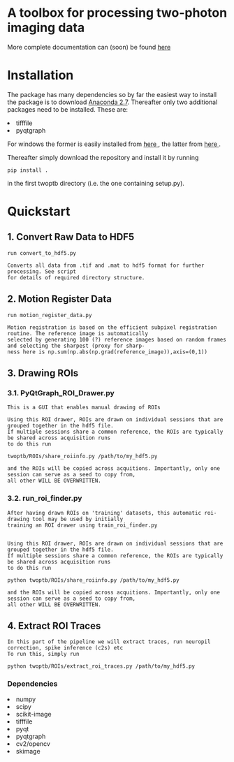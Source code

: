 # A toolbox for processing two-photon imaging data

More complete documentation can (soon) be found <a href="https://yves-weissenberger.github.io/twoptb/">here </a>

# Installation

The package has many dependencies so by far the easiest way to install the package is to download <a href="https://www.anaconda.com/download/"> Anaconda 2.7</a>. Thereafter only two additional packages need to be installed. These are:

<li> tifffile </li>
<li> pyqtgraph </li>

For windows the former is easily installed from <a href="https://www.lfd.uci.edu/~gohlke/pythonlibs/#tifffile"> here </a>, the latter from <a href="http://www.pyqtgraph.org/"> here </a>.

Thereafter simply download the repository and install it by running

    pip install . 

in the first twoptb directory (i.e. the one containing setup.py).

# Quickstart

## 1. Convert Raw Data to HDF5 

    run convert_to_hdf5.py

    Converts all data from .tif and .mat to hdf5 format for further processing. See script 
    for details of required directory structure.

## 2. Motion Register Data

    run motion_register_data.py
    
    Motion registration is based on the efficient subpixel registration routine. The reference image is automatically
    selected by generating 100 (?) reference images based on random frames and selecting the sharpest (proxy for sharp-
    ness here is np.sum(np.abs(np.grad(reference_image)),axis=(0,1))

## 3. Drawing ROIs

### 3.1. PyQtGraph_ROI_Drawer.py
    This is a GUI that enables manual drawing of ROIs

    Using this ROI drawer, ROIs are drawn on individual sessions that are grouped together in the hdf5 file.
    If multiple sessions share a common reference, the ROIs are typically be shared across acquisition runs
    to do this run 

    twoptb/ROIs/share_roiinfo.py /path/to/my_hdf5.py

    and the ROIs will be copied across acquitions. Importantly, only one session can serve as a seed to copy from,
    all other WILL BE OVERWRITTEN. 

### 3.2. run_roi_finder.py
    After having drawn ROIs on 'training' datasets, this automatic roi-drawing tool may be used by initially 
    training an ROI drawer using train_roi_finder.py
    

    Using this ROI drawer, ROIs are drawn on individual sessions that are grouped together in the hdf5 file.
    If multiple sessions share a common reference, the ROIs are typically be shared across acquisition runs
    to do this run 

    python twoptb/ROIs/share_roiinfo.py /path/to/my_hdf5.py

    and the ROIs will be copied across acquitions. Importantly, only one session can serve as a seed to copy from,
    all other WILL BE OVERWRITTEN. 


## 4. Extract ROI Traces

    In this part of the pipeline we will extract traces, run neuropil correction, spike inference (c2s) etc
    To run this, simply run

    python twoptb/ROIs/extract_roi_traces.py /path/to/my_hdf5.py


<h3>Dependencies</h3>

<li>numpy </li>
<li>scipy </li>
<li>scikit-image </li>
<li> tifffile </li>
<li> pyqt </li>
<li> pyqtgraph </li>
<li> cv2/opencv </li>
<li> skimage</li>
